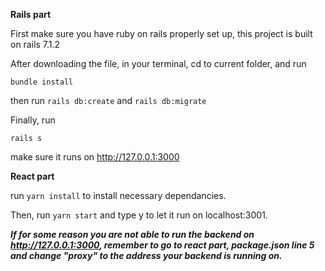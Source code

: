 **Rails part**

First make sure you have ruby on rails properly set up, this project is built on rails 7.1.2

After downloading the file, in your terminal, cd to current folder, and run

```bundle install```

then run 
```rails db:create```
and 
```rails db:migrate```

Finally, run 

```rails s```

make sure it runs on http://127.0.0.1:3000

**React part**

run 
```yarn install```
to install necessary dependancies.

Then, run 
```yarn start``` 
and type y to let it run on localhost:3001.

***If for some reason you are not able to run the backend on http://127.0.0.1:3000, remember to go to react part, package.json line 5 and change "proxy" to the address your backend is running on.***

